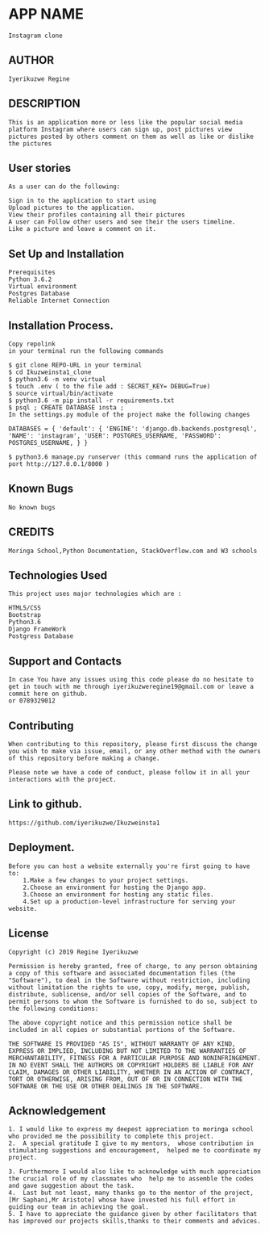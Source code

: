 # APP NAME
    Instagram clone
## AUTHOR
    Iyerikuzwe Regine

## DESCRIPTION
    This is an application more or less like the popular social media platform Instagram where users can sign up, post pictures view pictures posted by others comment on them as well as like or dislike the pictures

## User stories
    As a user can do the following:

    Sign in to the application to start using
    Upload pictures to the application.
    View their profiles containing all their pictures
    A user can Follow other users and see their the users timeline.
    Like a picture and leave a comment on it.
## Set Up and Installation
    Prerequisites
    Python 3.6.2
    Virtual environment
    Postgres Database
    Reliable Internet Connection
## Installation Process.
    Copy repolink
    in your terminal run the following commands

    $ git clone REPO-URL in your terminal
    $ cd Ikuzweinsta1_clone
    $ python3.6 -m venv virtual
    $ touch .env ( to the file add : SECRET_KEY= DEBUG=True)
    $ source virtual/bin/activate
    $ python3.6 -m pip install -r requirements.txt
    $ psql ; CREATE DATABASE insta ;
    In the settings.py module of the project make the following changes

    DATABASES = { 'default': { 'ENGINE': 'django.db.backends.postgresql', 'NAME': 'instagram', 'USER': POSTGRES_USERNAME, 'PASSWORD': POSTGRES_USERNAME, } }

    $ python3.6 manage.py runserver (this command runs the application of port http://127.0.0.1/8000 )
## Known Bugs
    No known bugs

## CREDITS
    Moringa School,Python Documentation, StackOverflow.com and W3 schools

## Technologies Used
    This project uses major technologies which are :

    HTML5/CSS
    Bootstrap
    Python3.6
    Django FrameWork
    Postgress Database
## Support and Contacts
    In case You have any issues using this code please do no hesitate to get in touch with me through iyerikuzweregine19@gmail.com or leave a commit here on github.
    or 0789329012
 ## Contributing
    When contributing to this repository, please first discuss the change you wish to make via issue, email, or any other method with the owners of this repository before making a change.

    Please note we have a code of conduct, please follow it in all your interactions with the project.
## Link to github.
    https://github.com/iyerikuzwe/Ikuzweinsta1

## Deployment.
    Before you can host a website externally you're first going to have to:
        1.Make a few changes to your project settings.
        2.Choose an environment for hosting the Django app.
        3.Choose an environment for hosting any static files.
        4.Set up a production-level infrastructure for serving your website. 
## License
    Copyright (c) 2019 Regine Iyerikuzwe

    Permission is hereby granted, free of charge, to any person obtaining a copy of this software and associated documentation files (the "Software"), to deal in the Software without restriction, including without limitation the rights to use, copy, modify, merge, publish, distribute, sublicense, and/or sell copies of the Software, and to permit persons to whom the Software is furnished to do so, subject to the following conditions:

    The above copyright notice and this permission notice shall be included in all copies or substantial portions of the Software.

    THE SOFTWARE IS PROVIDED "AS IS", WITHOUT WARRANTY OF ANY KIND, EXPRESS OR IMPLIED, INCLUDING BUT NOT LIMITED TO THE WARRANTIES OF MERCHANTABILITY, FITNESS FOR A PARTICULAR PURPOSE AND NONINFRINGEMENT. IN NO EVENT SHALL THE AUTHORS OR COPYRIGHT HOLDERS BE LIABLE FOR ANY CLAIM, DAMAGES OR OTHER LIABILITY, WHETHER IN AN ACTION OF CONTRACT, TORT OR OTHERWISE, ARISING FROM, OUT OF OR IN CONNECTION WITH THE SOFTWARE OR THE USE OR OTHER DEALINGS IN THE SOFTWARE.
## Acknowledgement
    1. I would like to express my deepest appreciation to moringa school who provided me the possibility to complete this project.
    2.  A special gratitude I give to my mentors,  whose contribution in stimulating suggestions and encouragement,  helped me to coordinate my project.

    3. Furthermore I would also like to acknowledge with much appreciation the crucial role of my classmates who  help me to assemble the codes and gave suggestion about the task.
    4.  Last but not least, many thanks go to the mentor of the project, [Mr Saphani,Mr Aristote] whose have invested his full effort in guiding our team in achieving the goal.
    5. I have to appreciate the guidance given by other facilitators that has improved our projects skills,thanks to their comments and advices.   